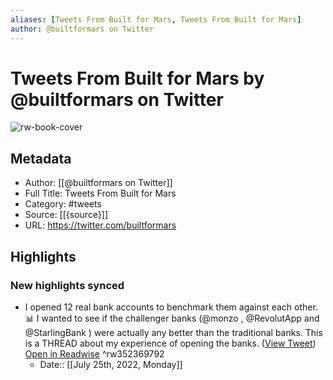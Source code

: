 ```yaml
---
aliases: [Tweets From Built for Mars, Tweets From Built for Mars]
author: @builtformars on Twitter
---
```

# Tweets From Built for Mars by @builtformars on Twitter

![rw-book-cover](https://pbs.twimg.com/profile_images/1509528514621411332/sqmyAckG.png)

## Metadata
- Author: [[@builtformars on Twitter]]
- Full Title: Tweets From Built for Mars
- Category: #tweets
- Source: [[{source}]]
- URL: https://twitter.com/builtformars

## Highlights
### New highlights synced
- I opened 12 real bank accounts to benchmark them against each other. 📊
  I wanted to see if the challenger banks (@monzo , @RevolutApp and @StarlingBank ) were actually any better than the traditional banks.
  This is a THREAD about my experience of opening the banks. ([View Tweet](https://twitter.com/builtformars/status/1269521826637582337)) [Open in Readwise](https://readwise.io/open/352369792) ^rw352369792
    - Date:: [[July 25th, 2022, Monday]]
